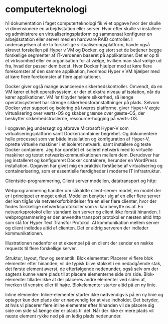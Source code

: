# computerteknologi
h1 dokumentation 
i faget computerteknologi fik vi et opgave hvor der skulle vi dimensionere en arbejdsstation eller server. Hvor efter skulle vi installere og administrere en virtualiseringsplatform og sammensat konfigurer en arbejdsstation eller server med en hardware RAID controller. 
I undersøgelsen af de to forskellige virtualiseringsplatform, havde også skrevet forskellen på Hyper v VM og Docker, og stort set de betjener begge forskellige segmenter af IT-verdenen baseret på applikationer. Det er op til et virksomhed eller en organisation for at vælge, hvilken man skal vælge ud fra, hvad der passer dem bedst. Hvor Docker hjælper med at køre flere forekomster af den samme applikation, hvorimod Hyper v VM hjælper med at køre flere forekomster af flere applikationer.  
 
Docker giver også mange avancerede sikkerhedskontroller. Omvendt, da en VM kører et helt operativsystem, er der et ekstra niveau af isolation, når du kører applikationer. VM ‘er tilbyder højere sikkerhed, så længe operativsystemet har strenge sikkerhedsforanstaltninger på plads.
Selvom Docker yder support og isolering på tværes platforme, giver Hyper-V ægte virtualisering over værts-OS og skaber grænse over gæste-OS, der beskytter sikkerhedstruslerne, ressource-hogging på værts-OS.

I opgaven jeg undersøgt og afprøve Microsoft Hyper-V som virtualiseringsplatform samt Docker/container begrebet. Og dokumentere helle processet som var både installation og konfiguration af Hyper-V, oprette virtuelle maskiner i et isoleret netværk, samt installere og teste Docker containere.
Jeg har oprettet et isoleret netværk med to virtuelle maskiner og testet netværkskommunikationen mellem dem.
Derudover har jeg installeret og konfigureret Docker containere, herunder en WordPress installation. Opgaven har givet mig en praktisk forståelse af virtualisering og containerisering, som er essentielle færdigheder i moderne IT infrastruktur.  


Clientside-programmering,
Client server modellen, datatransport og http:
 
Webprogrammering handler om såkaldte client-server model, en model der er i princippet er meget enkel. Modellen benytter sig af en eller flere server der kan tilgås via netværksforbindelser fra en eller flere clienter, hvor der findes forskellige netværksprotokoller som vi kan benytte os af. En netværksprotokol eller standard kan server og client ikke forstå hinanden. 
I webprogrammering er den anvendte transport protokol er næsten altid http som stå for Hyper Text Transfor Protokol. Al kommunikation mellem server og client indledes altid af clienten. Det er aldrig serveren der indleder kommunikationen. 

Illustrationen nedenfor er et eksempel på en client der sender en række requests til flere forskellige server.  
 
 
Struktur, layout, flow og semantik:
Blok elementer:
Placerer vi flere blok elementer efter hinanden, vil de typisk blive stakket i en nedadgående stak, det første element øverst, de efterfølgende nedenunder, også selv om der sagtens kunne være plads til at placere elementerne side om side.
 Blok-elementer tillader ikke at der placeres andre elementer ved siden af, hverken til venstre eller til højre. Blokelementer starter altid på en ny linie.

Inline elementer:
Inline-elementer starter ikke nødvendigvis på en ny linie og optager kun den plads der er nødvendig for at vise indholdet.
Det betyder, at hvis vi placerer flere inline elementer efter hinanden vil de placere sig side om side så længe der er plads til det. Når der ikke er mere plads vil næste element rykke ned på en ledig plads nedenunder.



